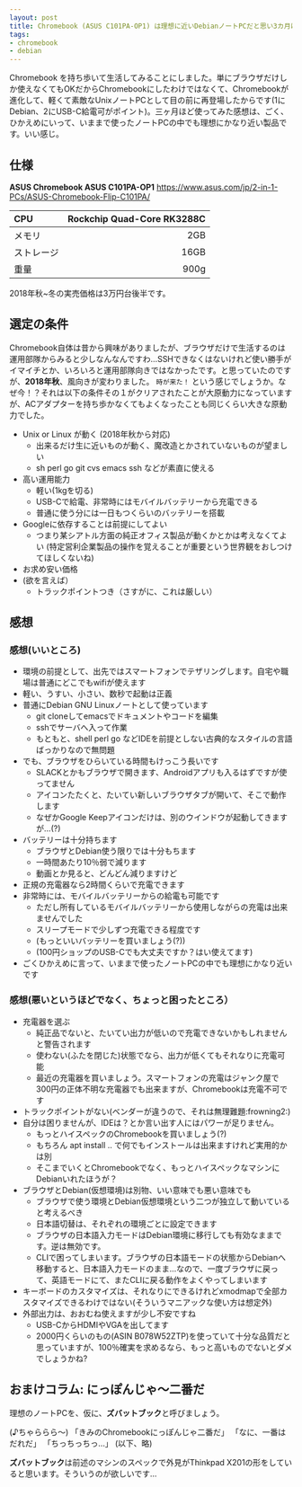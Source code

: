 ```yaml
---
layout: post
title: Chromebook (ASUS C101PA-OP1) は理想に近いDebianノートPCだと思い3カ月ほど使ってみた感想
tags:
- chromebook
- debian
---
```


Chromebook を持ち歩いて生活してみることにしました。単にブラウザだけしか使えなくてもOKだからChromebookにしたわけではなくて、Chromebookが進化して、軽くて素敵なUnixノートPCとして目の前に再登場したからです(1にDebian、2にUSB-C給電可がポイント)。三ヶ月ほど使ってみた感想は、ごく、ひかえめにいって、いままで使ったノートPCの中でも理想にかなり近い製品です。いい感じ。

## 仕様

**ASUS Chromebook ASUS C101PA-OP1**
https://www.asus.com/jp/2-in-1-PCs/ASUS-Chromebook-Flip-C101PA/

|CPU|Rockchip Quad-Core RK3288C|
|:----|----:|
|メモリ|2GB|
|ストレージ|16GB|
|重量|900g|

2018年秋~冬の実売価格は3万円台後半です。

## 選定の条件

Chromebook自体は昔から興味がありましたが、ブラウザだけで生活するのは運用部隊からみると少しなんなんですわ…SSHできなくはないけれど使い勝手がイマイチとか、いろいろと運用部隊向きではなかったです。と思っていたのですが、**2018年秋**、風向きが変わりました。
```時が来た！```
という感じでしょうか。なぜ今！？それは以下の条件その１がクリアされたことが大原動力になっていますが、ACアダプターを持ち歩かなくてもよくなったことも同じくらい大きな原動力でした。

+ Unix or Linux が動く (2018年秋から対応)
    + 出来るだけ生に近いものが動く、魔改造とかされていないものが望ましい
    + sh perl go git cvs emacs ssh などが素直に使える
+ 高い運用能力
    + 軽い(1kgを切る)
    + USB-Cで給電、非常時にはモバイルバッテリーから充電できる
    + 普通に使う分には一日もつくらいのバッテリーを搭載
+ Googleに依存することは前提にしてよい
    + つまり某シアトル方面の純正オフィス製品が動くかとかは考えなくてよい
      (特定営利企業製品の操作を覚えることが重要という世界観をおしつけてほしくないね)
+ お求め安い価格
+ (欲を言えば）
    + トラックポイントつき（さすがに、これは厳しい）

##  感想
### 感想(いいところ)

+ 環境の前提として、出先ではスマートフォンでテザリングします。自宅や職場は普通にどこでもwifiが使えます
+ 軽い、うすい、小さい、数秒で起動は正義
+ 普通にDebian GNU Linuxノートとして使っています
    + git cloneしてemacsでドキュメントやコードを編集
    + sshでサーバへ入って作業
    + もともと、shell perl go などIDEを前提としない古典的なスタイルの言語ばっかりなので無問題
+ でも、ブラウザをひらいている時間もけっこう長いです
    + SLACKとかもブラウザで開きます、Androidアプリも入るはずですが使ってません
    + アイコンたたくと、たいてい新しいブラウザタブが開いて、そこで動作します
    + なぜかGoogle Keepアイコンだけは、別のウインドウが起動してきますが…(?)
+ バッテリーは十分持ちます
    + ブラウザとDebian使う限りでは十分もちます
    + 一時間あたり10％弱で減ります
    + 動画とか見ると、どんどん減りますけど
+ 正規の充電器なら2時間くらいで充電できます
+ 非常時には、モバイルバッテリーからの給電も可能です
    + ただし所有しているモバイルバッテリーから使用しながらの充電は出来ませんでした
    + スリープモードで少しずつ充電できる程度です
    + (もっといいバッテリーを買いましょう(?))
    + (100円ショップのUSB-Cでも大丈夫ですか？はい使えてます)
+ ごくひかえめに言って、いままで使ったノートPCの中でも理想にかなり近いです

### 感想(悪いというほどでなく、ちょっと困ったところ）

+ 充電器を選ぶ
   + 純正品でないと、たいてい出力が低いので充電できないかもしれませんと警告されます
   + 使わない(ふたを閉じた)状態でなら、出力が低くてもそれなりに充電可能
   + 最近の充電器を買いましょう。スマートフォンの充電はジャンク屋で300円の正体不明な充電器でも出来ますが、Chromebookは充電不可です
+ トラックポイントがない(ベンダーが違うので、それは無理難題:frowning2:)
+ 自分は困りませんが、IDEは？とか言い出す人にはパワーが足りません。
    + もっとハイスペックのChromebookを買いましょう(?)
    + もちろん apt install .. で何でもインストールは出来ますけれど実用的かは別
    + そこまでいくとChromebookでなく、もっとハイスペックなマシンにDebianいれたほうが？
+ ブラウザとDebian(仮想環境)は別物、いい意味でも悪い意味でも
    + ブラウザで使う環境とDebian仮想環境という二つが独立して動いていると考えるべき 
    + 日本語切替は、それぞれの環境ごとに設定できます
    + ブラウザの日本語入力モードはDebian環境に移行しても有効なままです。逆は無効です。
    + CLIで困ってしまいます。ブラウザの日本語モードの状態からDebianへ移動すると、日本語入力モードのまま…なので、一度ブラウザに戻って、英語モードにて、またCLIに戻る動作をよくやってしまいます
+ キーボードのカスタマイズは、それなりにできるけれどxmodmapで全部カスタマイズできるわけではない(そういうマニアックな使い方は想定外)
+ 外部出力は、おおむね使えますが少し不安ですね
    + USB-CからHDMIやVGAを出してます
    + 2000円くらいのもの(ASIN B078W52ZTP)を使っていて十分な品質だと思っていますが、100％確実を求めるなら、もっと高いものでないとダメでしょうかね?

## おまけコラム: にっぽんじゃ～二番だ

理想のノートPCを、仮に、**ズバットブック**と呼びましょう。

(♪ちゃららら～)
「きみのChromebookにっぽんじゃ二番だ」
「なに、一番はだれだ」
「ちっちっちっ…」
(以下、略)

**ズバットブック**は前述のマシンのスペックで外見がThinkpad X201の形をしていると思います。そういうのが欲しいです…
